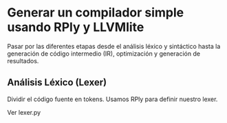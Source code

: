 # Generar un compilador simple usando RPly y LLVMlite

Pasar por las diferentes etapas desde el análisis léxico y sintáctico hasta la generación de código intermedio (IR), optimización y generación de resultados.

## Análisis Léxico (Lexer)

Dividir el código fuente en tokens. Usamos RPly para definir nuestro lexer.

Ver lexer.py
